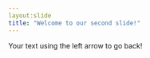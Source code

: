 ```yaml
---
layout:slide
title: "Welcome to our second slide!"
---
```

Your text
using the left arrow to go back!
